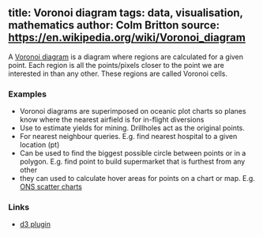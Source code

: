 title: Voronoi diagram
tags: data, visualisation, mathematics
author: Colm Britton
source: https://en.wikipedia.org/wiki/Voronoi_diagram
--------------------

A [Voronoi diagram](https://en.wikipedia.org/wiki/Voronoi_diagram) is a diagram where regions are calculated for a given point. Each region is all the points/pixels closer to the point we are interested in than any other. These regions are called Voronoi cells.

### Examples

* Voronoi diagrams are superimposed on oceanic plot charts so planes know where the nearest airfield is for in-flight diversions
* Use to estimate yields for mining. Drillholes act as the original points.
* For nearest neighbour queries. E.g. find nearest hospital to a given location (pt)
* Can be used to find the biggest possible circle between points or in a polygon. E.g. find point to build supermarket that is furthest from any other
* they can used to calculate hover areas for points on a chart or map. E.g. [ONS scatter charts](https://www.ons.gov.uk/visualisations/dvc806/scatter/scatter/index.html)

### Links

* [d3 plugin](https://github.com/d3/d3-voronoi)

